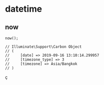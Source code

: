 # datetime

## now
```
now();

// Illuminate\Support\Carbon Object
// (
//     [date] => 2019-09-16 13:10:14.299957
//     [timezone_type] => 3
//     [timezone] => Asia/Bangkok
// )
```
ç
